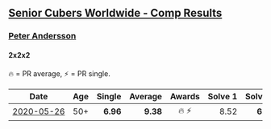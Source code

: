 <style>table {white-space: nowrap;}</style>

## [Senior Cubers Worldwide - Comp Results](/scw-comp/results/)
### [Peter Andersson](../peter_andersson.md)
#### 2x2x2

🔥 = PR average, ⚡ = PR single.

| Date | Age | Single | Average | Awards | Solve 1 | Solve 2 | Solve 3 | Solve 4 | Solve 5 | Video |
| :--: | :--: | --: | --: | :--: | --: | --: | --: | --: | --: | :-- |
| [2020-05-26](../../results/222/2020-05-26.md) | 50+ | **6.96** | **9.38** | 🔥 ⚡ | 8.52 | **6.96** | 11.89 | 8.23 | 11.39 | [Link](https://www.facebook.com/events/688407551989463/permalink/690673085096243/) |


<!-- Global site tag (gtag.js) - Google Analytics -->
<script async src="https://www.googletagmanager.com/gtag/js?id=UA-86348435-3"></script>
<script>window.dataLayer = window.dataLayer || []; function gtag() {dataLayer.push(arguments);} gtag('js', new Date()); gtag('config', 'UA-86348435-3');</script>

